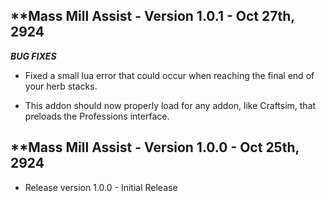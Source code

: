 ## **Mass Mill Assist - Version 1.0.1 - Oct 27th, 2924

***BUG FIXES***

* Fixed a small lua error that could occur when reaching the final end of your herb stacks.

* This addon should now properly load for any addon, like Craftsim, that preloads the Professions interface.


## **Mass Mill Assist - Version 1.0.0 - Oct 25th, 2924

* Release version 1.0.0 - Initial Release